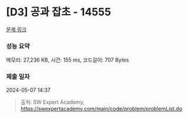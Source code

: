 # [D3] 공과 잡초 - 14555 

[문제 링크](https://swexpertacademy.com/main/code/problem/problemDetail.do?contestProbId=AYGtoa3qARcDFARC) 

### 성능 요약

메모리: 27,236 KB, 시간: 155 ms, 코드길이: 707 Bytes

### 제출 일자

2024-05-07 14:37



> 출처: SW Expert Academy, https://swexpertacademy.com/main/code/problem/problemList.do